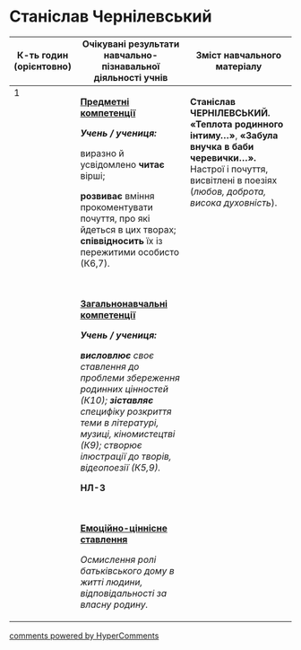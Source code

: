 <div id="hypercomments_widget" class="js-hypercomments-widget invisible"></div>

# Станіслав Чернілевський

<table>
  <tr>
    <td width="10%" align="center"><b>К-ть годин (орієнтовно)</b></td>
    <td width="45%" align="center"><b>Очікувані результати навчально-пізнавальної діяльності учнів</b></td>
    <td width="45%" align="center"><b>Зміст навчального матеріалу</b></td>
  </tr>
<tbody>
  <tr>
<td width="10%" style="vertical-align:top !important;">1</td>
    <td width="45%" style="vertical-align:top !important;">
<p><strong><u>Предметні компетенції </u></strong></p>
<p><strong><em>Учень / учениця: </em></strong></p>
<p>виразно й усвідомлено <strong>читає </strong>вірші;</p>
<p><strong>розвиває </strong>вміння прокоментувати почуття, про які йдеться в цих творах; <strong>співвідносить</strong> їх із пережитими особисто (К6,7).</p>
<p><em>&nbsp;</em></p>
<p><strong><u>Загальнонавчальні компетенції</u></strong></p>
<p><strong><em>Учень / учениця: </em></strong></p>
<p><strong><em>висловлює</em></strong><em> своє ставлення до </em><em>проблеми збереження родинних цінностей (К10); <strong>зіставляє </strong>специфіку розкриття&nbsp; теми в літературі, музиці, кіномистецтві (К9); створює ілюстрації до творів, відеопоезії (К5,9).</em></p>
<p><strong>НЛ-3</strong></p>
<p>&nbsp;</p>
<p><strong><u>Емоційно-ціннісне ставлення</u></strong></p>
<p><em>Осмислення ролі батьківського дому в житті людини, відповідальності за власну родину. </em></p>
</td>
    <td width="45%" style="vertical-align:top !important;">
<p><strong>Станіслав ЧЕРНІЛЕВСЬКИЙ. &laquo;Теплота родинного інтиму&hellip;&raquo;</strong>, <strong>&laquo;Забула внучка в баби черевички&hellip;&raquo;. </strong>Настрої і почуття, висвітлені в поезіях (<em>любов, доброта, висока духовність</em>).</p> </td>
  </tr>
</tbody>
</table>

<div class="js-hypercomments-container">
<a href="http://hypercomments.com" class="hc-link" title="comments widget">comments powered by HyperComments</a>
</div>